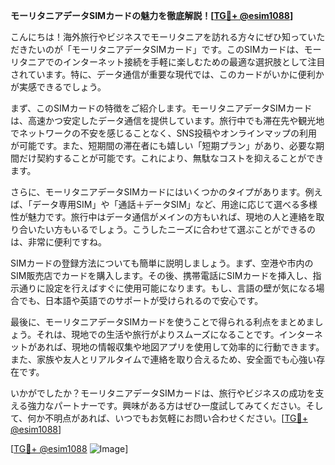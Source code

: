 **モーリタニアデータSIMカードの魅力を徹底解説！[[TG💪+ @esim1088](https://t.me/s/esim1088)]**

こんにちは！海外旅行やビジネスでモーリタニアを訪れる方々にぜひ知っていただきたいのが「モーリタニアデータSIMカード」です。このSIMカードは、モーリタニアでのインターネット接続を手軽に楽しむための最適な選択肢として注目されています。特に、データ通信が重要な現代では、このカードがいかに便利かが実感できるでしょう。

まず、このSIMカードの特徴をご紹介します。モーリタニアデータSIMカードは、高速かつ安定したデータ通信を提供しています。旅行中でも滞在先や観光地でネットワークの不安を感じることなく、SNS投稿やオンラインマップの利用が可能です。また、短期間の滞在者にも嬉しい「短期プラン」があり、必要な期間だけ契約することが可能です。これにより、無駄なコストを抑えることができます。

さらに、モーリタニアデータSIMカードにはいくつかのタイプがあります。例えば、「データ専用SIM」や「通話＋データSIM」など、用途に応じて選べる多様性が魅力です。旅行中はデータ通信がメインの方もいれば、現地の人と連絡を取り合いたい方もいるでしょう。こうしたニーズに合わせて選ぶことができるのは、非常に便利ですね。

SIMカードの登録方法についても簡単に説明しましょう。まず、空港や市内のSIM販売店でカードを購入します。その後、携帯電話にSIMカードを挿入し、指示通りに設定を行えばすぐに使用可能になります。もし、言語の壁が気になる場合でも、日本語や英語でのサポートが受けられるので安心です。

最後に、モーリタニアデータSIMカードを使うことで得られる利点をまとめましょう。それは、現地での生活や旅行がよりスムーズになることです。インターネットがあれば、現地の情報収集や地図アプリを使用して効率的に行動できます。また、家族や友人とリアルタイムで連絡を取り合えるため、安全面でも心強い存在です。

いかがでしたか？モーリタニアデータSIMカードは、旅行やビジネスの成功を支える強力なパートナーです。興味がある方はぜひ一度試してみてください。そして、何か不明点があれば、いつでもお気軽にお問い合わせください。[[TG💪+ @esim1088](https://t.me/s/esim1088)]

[[TG💪+ @esim1088](https://t.me/s/esim1088) ![Image](https://i.postimg.cc/Y0z9fWf4/image.png)]